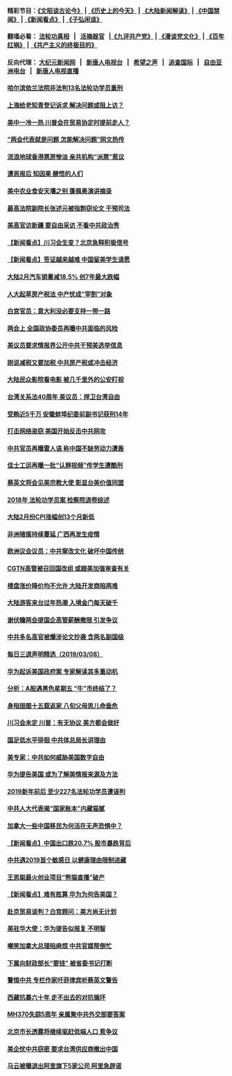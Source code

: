 #### 精彩节目：[《文昭谈古论今》](http://155.138.205.71/wenzhao) | [《历史上的今天》](http://155.138.205.71/today-in-history) | [《大陆新闻解读》](http://155.138.205.71/ntdtv-comedy) | [《中国禁闻》](http://155.138.205.71/ntdtv-news) | [《新闻看点》](http://155.138.205.71/news-insight) | [《子弘闲谈》](http://155.138.205.71/zihongxiantan/) 

 #### 翻墙必看： [法轮功真相](http://155.138.205.71:10000/videos/truth.html) &nbsp;&nbsp;|&nbsp;&nbsp; [活摘器官](http://155.138.205.71:10000/videos/res/Organs/) &nbsp;&nbsp;|[《九评共产党》](http://155.138.205.71:10000/videos/jiuping) | [《漫谈党文化》](http://155.138.205.71:10000/videos/mtdwh) | [《百年红祸》](http://155.138.205.71:10000/videos/bnhh) | [《共产主义的终极目的》](http://155.138.205.71:10000/videos/res/zjmd) 

 #### 反向代理： [大纪元新闻网](http://155.138.205.71:10080/) &nbsp;&nbsp;|&nbsp;&nbsp; [新唐人电视台](http://155.138.205.71:8000/) &nbsp;&nbsp;|&nbsp;&nbsp; [希望之声](http://155.138.205.71:8200/) &nbsp;&nbsp;|&nbsp;&nbsp; [追查国际](http://155.138.205.71:10010/) &nbsp;&nbsp;|&nbsp;&nbsp; [自由亚洲电台](http://155.138.205.71:9800/) &nbsp;&nbsp;|&nbsp;&nbsp; [新唐人电视直播](http://155.138.205.71/) 

#### [哈尔滨依兰法院非法判13名法轮功学员重刑](../pages/nsc413/n11102327.md?t=03100636) 

#### [上海给老知青登记诉求 解决问题或阻上访？](../pages/nsc413/n11102106.md?t=03100636) 


#### [美中一冷一热 川普会在贸易协定时提前走人？](../pages/nsc413/n11102055.md?t=03100636) 

#### [“两会代表就是问题 怎能解决问题”网文热传](../pages/nsc413/n11102039.md?t=03100636) 

#### [流浪地球香港票房惨淡 亲共机构“派票”惹议](../pages/nsc413/n11101887.md?t=03100636) 

#### [遭恶报后 知因果 醒悟的人们](../pages/nsc413/n11088531.md?t=03100636) 

#### [美中农业食安天壤之别 蓬佩奥演讲摘录](../pages/nsc413/n11102067.md?t=03100636) 

#### [最高法院副院长张述元被指剽窃论文 干预司法](../pages/nsc413/n11101829.md?t=03100636) 

#### [美高官访新疆 要自由采访 不看中共政治秀](../pages/nsc413/n11101835.md?t=03100636) 

#### [【新闻看点】川习会生变？北京急释积极信号](../pages/nsc413/n11101718.md?t=03100636) 

#### [【新闻看点】签证越来越难 中国留美学生请愿](../pages/nsc413/n11101670.md?t=03100636) 

#### [大陆2月汽车销量减18.5% 创7年最大跌幅](../pages/nsc413/n11101660.md?t=03100636) 

#### [人大起草房产税法 中产忧成“宰割”对象](../pages/nsc413/n11101800.md?t=03100636) 

#### [白宫官员：意大利没必要支持一带一路](../pages/nsc413/n11101722.md?t=03100636) 

#### [两会上 全国政协委员再曝中共面临的风险](../pages/nsc413/n11101650.md?t=03100636) 

#### [美议员要求情报界公开中共干预美选举信息](../pages/nsc413/n11101681.md?t=03100636) 

#### [刚说减税又要加税 中共房产税或冲击经济](../pages/nsc413/n11101560.md?t=03100636) 

#### [大陆民众影院看电影 被几千里外的公安盯视](../pages/nsc413/n11101527.md?t=03100636) 

#### [台湾关系法40周年 美议员：捍卫台湾自由](../pages/nsc413/n11101525.md?t=03100636) 

#### [受贿近5千万 安徽蚌埠纪委前副书记获刑14年](../pages/nsc413/n11101167.md?t=03100636) 


#### [打击网络盗窃 美国开始反击中共网攻](../pages/nsc413/n11099537.md?t=03100636) 

#### [中共官员再曝雷人语 称中国不缺劳动力遭轰](../pages/nsc413/n11101459.md?t=03100636) 

#### [佳士工运再曝一批“认罪视频”传学生遭酷刑](../pages/nsc413/n11101296.md?t=03100636) 

#### [蔡英文将会见美宗教大使 彰显台美价值同盟](../pages/nsc413/n11101381.md?t=03100636) 

#### [2018年 法轮功学员案 检察院退卷综述](../pages/nsc413/n11096753.md?t=03100636) 

#### [大陆2月份CPI涨幅创13个月新低](../pages/nsc413/n11100879.md?t=03100636) 

#### [非洲猪瘟持续蔓延 广西再发生疫情](../pages/nsc413/n11100280.md?t=03100636) 

#### [欧洲议会议员：中共窜改文化 破坏中国传统](../pages/nsc413/n11100491.md?t=03100636) 

#### [CGTN高管被召回国改组 或跟美加强审查有关](../pages/nsc413/n11100865.md?t=03100636) 

#### [楼盘涨价降价均不允许 大陆开发商陷两难](../pages/nsc413/n11100403.md?t=03100636) 

#### [大陆游客来台过年热潮 入境金门每天破千](../pages/nsc413/n11100536.md?t=03100636) 

#### [谢伏瞻两会提国企高管薪酬撤限 引发争议](../pages/nsc413/n11100506.md?t=03100636) 

#### [中共多名高官被爆涉论文抄袭 含两名副国级](../pages/nsc413/n11100242.md?t=03100636) 

#### [每日三退声明精选（2019/03/08）](../pages/nsc413/n11100538.md?t=03100636) 

#### [华为起诉美国政府案 专家解读其多重动机](../pages/nsc413/n11100270.md?t=03100636) 

#### [分析：A股遇黑色星期五 “牛”市终结了？](../pages/nsc413/n11100274.md?t=03100636) 

#### [身陷囹圄十五载返家 八旬父母思儿命垂危](../pages/nsc413/n11100252.md?t=03100636) 

#### [川习会未定 川普：有无协议 美方都会做好](../pages/nsc413/n11099895.md?t=03100636) 

#### [国足低水平徘徊 中共体总局长讲理由](../pages/nsc413/n11100097.md?t=03100636) 

#### [美专家：中共如何威胁美国数字自由](../pages/nsc413/n11100082.md?t=03100636) 

#### [华为提告美国 或为了解美情报来源及方法](../pages/nsc413/n11100009.md?t=03100636) 

#### [2019新年前后 至少227名法轮功学员遭诬判](../pages/nsc413/n11099912.md?t=03100636) 

#### [中共人大代表揭“国家账本”内藏猫腻](../pages/nsc413/n11100053.md?t=03100636) 

#### [加拿大一些中国移民为何活在无声恐惧中？](../pages/nsc413/n11100069.md?t=03100636) 

#### [【新闻看点】中国出口跌20.7% 股市暴跌背后](../pages/nsc413/n11099775.md?t=03100636) 

#### [中共遇2019首个敏感日 以健康理由限制进藏](../pages/nsc413/n11099976.md?t=03100636) 

#### [王思聪最火创业项目“熊猫直播”破产](../pages/nsc413/n11099708.md?t=03100636) 

#### [【新闻看点】难有胜算 华为为何告美国？](../pages/nsc413/n11099574.md?t=03100636) 

#### [赴京贸易谈判？白宫顾问：美方尚无计划](../pages/nsc413/n11100022.md?t=03100636) 

#### [美驻华大使：华为提告似报复 不明智](../pages/nsc413/n11099847.md?t=03100636) 

#### [嘲笑加拿大总理陷麻烦 中共官媒帮倒忙](../pages/nsc413/n11099780.md?t=03100636) 

#### [下属向财政部长“要钱” 被省委书记打断](../pages/nsc413/n11099674.md?t=03100636) 

#### [警惕中共 专栏作家吁菲律宾听蔡英文警告](../pages/nsc413/n11099726.md?t=03100636) 

#### [西藏抗暴六十年 走不出去的对抗循环](../pages/nsc413/n11099724.md?t=03100636) 

#### [MH370失踪5周年 亲属聚中共外交部要答案](../pages/nsc413/n11099693.md?t=03100636) 

#### [北京市长透露将继续驱赶低端人口 惹争议](../pages/nsc413/n11099623.md?t=03100636) 

#### [美企忧中共窃密 要求台湾供应商撤出中国](../pages/nsc413/n11099647.md?t=03100636) 

#### [马云被曝退出阿里旗下5家公司 阿里急辟谣](../pages/nsc413/n11099553.md?t=03100636) 

